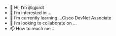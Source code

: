 - 👋 Hi, I’m @gjordt
- 👀 I’m interested in ...
- 🌱 I’m currently learning ...Cisco DevNet Associate
- 💞️ I’m looking to collaborate on ...
- 📫 How to reach me ...

<!---
gjordt/gjordt is a ✨ special ✨ repository because its `README.md` (this file) appears on your GitHub profile.
You can click the Preview link to take a look at your changes.
--->
